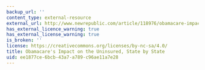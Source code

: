 ```yaml
---
backup_url: ''
content_type: external-resource
external_url: http://www.newrepublic.com/article/118976/obamacare-impact-state-state-according-gallup
has_external_licence_warning: true
has_external_license_warning: true
is_broken: ''
license: https://creativecommons.org/licenses/by-nc-sa/4.0/
title: Obamacare's Impact on the Uninsured, State by State
uid: ee1877ce-6bcb-43a7-a789-c96ae11a7e28
---
```

